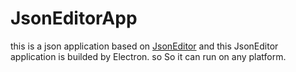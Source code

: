 # JsonEditorApp

this is a json application based on [JsonEditor](https://github.com/josdejong/jsoneditor)
and this JsonEditor application is builded by Electron.
so So it can run on any platform.